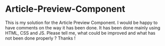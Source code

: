 # Article-Preview-Component
This is my solution for the Article Preview Component. I would be happy to have comments on the way it has been done. It has been done mainly using HTML, CSS and JS. Please tell me, what could be improved and what has not been done properly ? Thanks !
